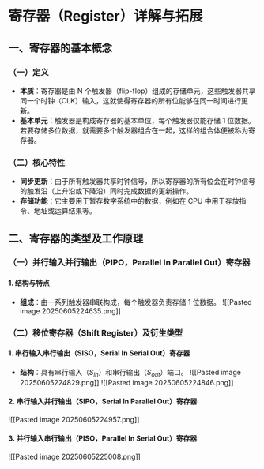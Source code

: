 # 寄存器（Register）详解与拓展

## 一、寄存器的基本概念

### （一）定义

- **本质**：寄存器是由 N 个触发器（flip-flop）组成的存储单元，这些触发器共享同一个时钟（CLK）输入，这就使得寄存器的所有位能够在同一时间进行更新。
- **基本单元**：触发器是构成寄存器的基本单位，每个触发器仅能存储 1 位数据。若要存储多位数据，就需要多个触发器组合在一起，这样的组合体便被称为寄存器。

### （二）核心特性

- **同步更新**：由于所有触发器共享时钟信号，所以寄存器的所有位会在时钟信号的触发沿（上升沿或下降沿）同时完成数据的更新操作。
- **存储功能**：它主要用于暂存数字系统中的数据，例如在 CPU 中用于存放指令、地址或运算结果等。

## 二、寄存器的类型及工作原理

### （一）并行输入并行输出（PIPO，Parallel In Parallel Out）寄存器

#### 1. 结构与特点

- **组成**：由一系列触发器串联构成，每个触发器负责存储 1 位数据。
![[Pasted image 20250605224635.png]]

### （二）移位寄存器（Shift Register）及衍生类型

#### 1. 串行输入串行输出（SISO，Serial In Serial Out）寄存器

- **结构**：具有串行输入（$S_{in}$）和串行输出（$S_{out}$）端口。
![[Pasted image 20250605224829.png]]
![[Pasted image 20250605224846.png]]
#### 2. 串行输入并行输出（SIPO，Serial In Parallel Out）寄存器
![[Pasted image 20250605224957.png]]

#### 3. 并行输入串行输出（PISO，Parallel In Serial Out）寄存器
![[Pasted image 20250605225008.png]]